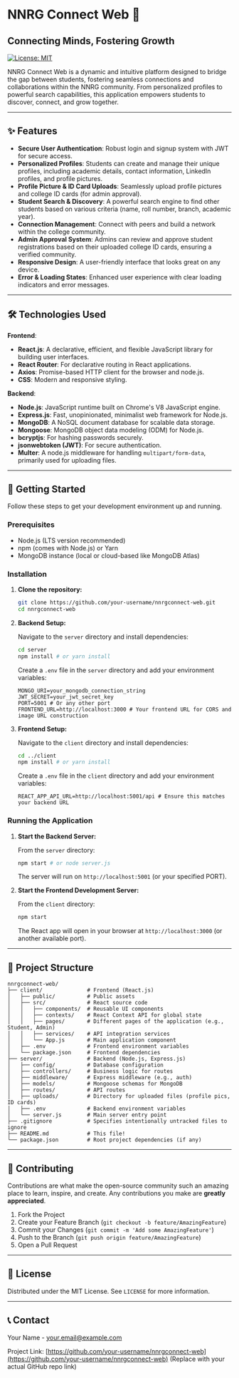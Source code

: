# NNRG Connect Web 🚀

## Connecting Minds, Fostering Growth

[![License: MIT](https://img.shields.io/badge/License-MIT-yellow.svg)](https://opensource.org/licenses/MIT)

NNRG Connect Web is a dynamic and intuitive platform designed to bridge the gap between students, fostering seamless connections and collaborations within the NNRG community. From personalized profiles to powerful search capabilities, this application empowers students to discover, connect, and grow together.

---

## ✨ Features

*   **Secure User Authentication**: Robust login and signup system with JWT for secure access.
*   **Personalized Profiles**: Students can create and manage their unique profiles, including academic details, contact information, LinkedIn profiles, and profile pictures.
*   **Profile Picture & ID Card Uploads**: Seamlessly upload profile pictures and college ID cards (for admin approval).
*   **Student Search & Discovery**: A powerful search engine to find other students based on various criteria (name, roll number, branch, academic year).
*   **Connection Management**: Connect with peers and build a network within the college community.
*   **Admin Approval System**: Admins can review and approve student registrations based on their uploaded college ID cards, ensuring a verified community.
*   **Responsive Design**: A user-friendly interface that looks great on any device.
*   **Error & Loading States**: Enhanced user experience with clear loading indicators and error messages.

---

## 🛠️ Technologies Used

**Frontend**:
*   **React.js**: A declarative, efficient, and flexible JavaScript library for building user interfaces.
*   **React Router**: For declarative routing in React applications.
*   **Axios**: Promise-based HTTP client for the browser and node.js.
*   **CSS**: Modern and responsive styling.

**Backend**:
*   **Node.js**: JavaScript runtime built on Chrome's V8 JavaScript engine.
*   **Express.js**: Fast, unopinionated, minimalist web framework for Node.js.
*   **MongoDB**: A NoSQL document database for scalable data storage.
*   **Mongoose**: MongoDB object data modeling (ODM) for Node.js.
*   **bcryptjs**: For hashing passwords securely.
*   **jsonwebtoken (JWT)**: For secure authentication.
*   **Multer**: A node.js middleware for handling `multipart/form-data`, primarily used for uploading files.

---

## 🚀 Getting Started

Follow these steps to get your development environment up and running.

### Prerequisites

*   Node.js (LTS version recommended)
*   npm (comes with Node.js) or Yarn
*   MongoDB instance (local or cloud-based like MongoDB Atlas)

### Installation

1.  **Clone the repository:**

    ```bash
    git clone https://github.com/your-username/nnrgconnect-web.git
    cd nnrgconnect-web
    ```

2.  **Backend Setup:**

    Navigate to the `server` directory and install dependencies:

    ```bash
    cd server
    npm install # or yarn install
    ```

    Create a `.env` file in the `server` directory and add your environment variables:

    ```env
    MONGO_URI=your_mongodb_connection_string
    JWT_SECRET=your_jwt_secret_key
    PORT=5001 # Or any other port
    FRONTEND_URL=http://localhost:3000 # Your frontend URL for CORS and image URL construction
    ```

3.  **Frontend Setup:**

    Navigate to the `client` directory and install dependencies:

    ```bash
    cd ../client
    npm install # or yarn install
    ```

    Create a `.env` file in the `client` directory and add your environment variables:

    ```env
    REACT_APP_API_URL=http://localhost:5001/api # Ensure this matches your backend URL
    ```

### Running the Application

1.  **Start the Backend Server:**

    From the `server` directory:

    ```bash
    npm start # or node server.js
    ```

    The server will run on `http://localhost:5001` (or your specified PORT).

2.  **Start the Frontend Development Server:**

    From the `client` directory:

    ```bash
    npm start
    ```

    The React app will open in your browser at `http://localhost:3000` (or another available port).

---

## 📁 Project Structure

```
nnrgconnect-web/
├── client/              # Frontend (React.js)
│   ├── public/          # Public assets
│   ├── src/             # React source code
│   │   ├── components/  # Reusable UI components
│   │   ├── contexts/    # React Context API for global state
│   │   ├── pages/       # Different pages of the application (e.g., Student, Admin)
│   │   ├── services/    # API integration services
│   │   └── App.js       # Main application component
│   ├── .env             # Frontend environment variables
│   └── package.json     # Frontend dependencies
├── server/              # Backend (Node.js, Express.js)
│   ├── config/          # Database configuration
│   ├── controllers/     # Business logic for routes
│   ├── middleware/      # Express middleware (e.g., auth)
│   ├── models/          # Mongoose schemas for MongoDB
│   ├── routes/          # API routes
│   ├── uploads/         # Directory for uploaded files (profile pics, ID cards)
│   ├── .env             # Backend environment variables
│   └── server.js        # Main server entry point
├── .gitignore           # Specifies intentionally untracked files to ignore
├── README.md            # This file!
└── package.json         # Root project dependencies (if any)
```

---

## 🤝 Contributing

Contributions are what make the open-source community such an amazing place to learn, inspire, and create. Any contributions you make are **greatly appreciated**.

1.  Fork the Project
2.  Create your Feature Branch (`git checkout -b feature/AmazingFeature`)
3.  Commit your Changes (`git commit -m 'Add some AmazingFeature'`)
4.  Push to the Branch (`git push origin feature/AmazingFeature`)
5.  Open a Pull Request

---

## 📄 License

Distributed under the MIT License. See `LICENSE` for more information.

---

## 📞 Contact

Your Name - your.email@example.com

Project Link: [https://github.com/your-username/nnrgconnect-web](https://github.com/your-username/nnrgconnect-web) (Replace with your actual GitHub repo link) 